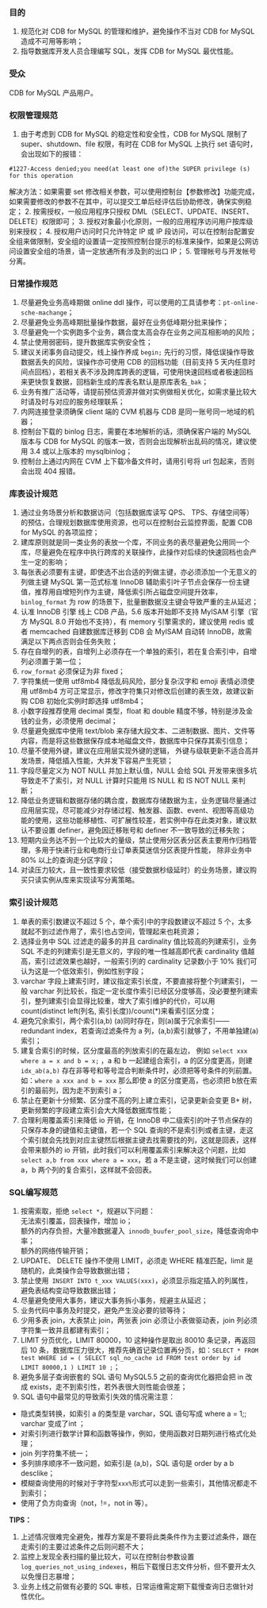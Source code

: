### 目的
1. 规范化对 CDB for MySQL 的管理和维护，避免操作不当对 CDB for MySQL 造成不可用等影响；
2. 指导数据库开发人员合理编写 SQL，发挥 CDB for MySQL 最优性能。

### 受众
CDB for MySQL 产品用户。

### 权限管理规范
1.  由于考虑到 CDB for MySQL 的稳定性和安全性，CDB for MySQL 限制了 super、shutdown、file 权限，有时在 CDB for MySQL 上执行 set 语句时，会出现如下的报错：  
```
#1227-Access denied;you need(at least one of)the SUPER privilege (s) for this operation
```
      
 解决方法：如果需要 set 修改相关参数，可以使用控制台【参数修改】功能完成，如果需要修改的参数不在其中，可以提交工单后经评估后协助修改，确保实例稳定；
2.  按需授权，一般应用程序只授权 DML（SELECT、UPDATE、INSERT、DELETE）权限即可；
3.  授权对象最小化原则，一般的应用程序访问用户按库级别来授权；
4.  授权用户访问时只允许特定 IP 或 IP 段访问，可以在控制台配置安全组来做限制，安全组的设置请一定按照控制台提示的标准来操作，如果是公网访问设置安全组的场景，请一定放通所有涉及到的出口 IP；
5.  管理帐号与开发帐号分离。

### 日常操作规范

1.  尽量避免业务高峰期做 online ddl 操作，可以使用的工具请参考：`pt-online-sche-machange`；
2.  尽量避免业务高峰期批量操作数据，最好在业务低峰期分批来操作；
3.  尽量避免一个实例跑多个业务，耦合度太高会存在业务之间互相影响的风险；
4.  禁止使用弱密码，提升数据库实例安全性；
5.  建议关闭事务自动提交，线上操作养成 `begin;`  先行的习惯，降低误操作导致数据丢失的风险，误操作亦可使用 CDB 的回档功能（目前支持 5 天内任意时间点回档），若相关表不涉及跨库跨表的逻辑，可使用快速回档或者极速回档来更快恢复数据，回档新生成的库表名默认是原库表名`_bak`；
6.  业务有推广活动等，请提前预估资源并做对实例做相关优化，如需求量比较大时请及时与对应的服务经理联系；
7.  内网连接登录须确保 client 端的 CVM 机器与 CDB 是同一账号同一地域的机器；
8.  控制台下载的 binlog 日志，需要在本地解析的话，须确保客户端的 MySQL 版本与 CDB for MySQL 的版本一致，否则会出现解析出乱码的情况，建议使用 3.4 或以上版本的 mysqlbinlog；
9.  控制台上通过内网在 CVM 上下载冷备文件时，请用引号将 url 包起来，否则会出现 404 报错。

### 库表设计规范
1.  通过业务场景分析和数据访问（包括数据库读写 QPS、 TPS、存储空间等）的预估，合理规划数据库使用资源，也可以在控制台云监控界面，配置 CDB for MySQL 的各项监控；
2.  建库原则就是同一类业务的表放一个库，不同业务的表尽量避免公用同一个库，尽量避免在程序中执行跨库的关联操作，此操作对后续的快速回档也会产生一定的影响；
3.  每张表必须要有主键，即使选不出合适的列做主键，亦必须添加一个无意义的列做主键 MySQL 第一范式标准 InnoDB 辅助索引叶子节点会保存一份主键值，推荐用自增短列作为主键，降低索引所占磁盘空间提升效率， `binlog_format` 为 row 的场景下，批量删数据没主键会导致严重的主从延迟；
4.  认准 InnoDB 引擎 线上 CDB 产品，5.6 版本开始即不支持 MyISAM 引擎（官方 MySQL 8.0 开始也不支持），有 memory 引擎需求的，建议使用 redis 或者 memcached 自建数据库迁移到 CDB 会 MyISAM 自动转 InnoDB，故需满足以下两点否则会任务失败；
5.  存在自增列的表，自增列上必须存在一个单独的索引，若在复合索引中，自增列必须置于第一位；
6.  `row_format` 必须保证为非 fixed；
7.  字符集统一使用 utf8mb4 降低乱码风险，部分复杂汉字和 emoji 表情必须使用 utf8mb4 方可正常显示，修改字符集只对修改后创建的表生效，故建议新购 CDB 初始化实例时即选择 utf8mb4；
8.  小数字段推荐使用 decimal 类型，float 和 double 精度不够，特别是涉及金钱的业务，必须使用 decimal；
9.  尽量避免据库中使用 text/blob 来存储大段文本、二进制数据、图片、文件等内容，而是将这些数据保存成本地磁盘文件，数据库中只保存其索引信息；
10. 尽量不使用外键，建议在应用层实现外键的逻辑， 外键与级联更新不适合高并发场景，降低插入性能，大并发下容易产生死锁；
11. 字段尽量定义为 NOT NULL 并加上默认值，NULL 会给 SQL 开发带来很多坑导致走不了索引，对 NULL 计算时只能用 IS NULL 和 IS NOT NULL 来判断；
12. 降低业务逻辑和数据存储的耦合度，数据库存储数据为主，业务逻辑尽量通过应用层实现，尽可能减少对存储过程、触发器、函数、event、视图等高级功能的使用，这些功能移植性、可扩展性较差，若实例中存在此类对象，建议默认不要设置 definer，避免因迁移账号和 definer 不一致导致的迁移失败；
13. 短期内业务达不到一个比较大的量级，禁止使用分区表分区表主要用作归档管理，多用于快递行业和电商行业订单表莫迷信分区表提升性能， 除非业务中 80% 以上的查询走分区字段；
14. 对读压力较大，且一致性要求较低（接受数据秒级延时）的业务场景，建议购买只读实例从库来实现读写分离策略。

### 索引设计规范

1.  单表的索引数建议不超过 5 个，单个索引中的字段数建议不超过 5 个，太多就起不到过滤作用了，索引也占空间，管理起来也耗资源；
2.  选择业务中 SQL 过滤走的最多的并且 cardinality 值比较高的列建索引，业务 SQL 不走的列建索引是无意义的，字段的唯一性越高即代表 cardinality 值越高，索引过滤效果也越好，一般索引列的 cardinality 记录数小于 10% 我们可认为这是一个低效索引，例如性别字段；
3.  varchar 字段上建索引时，建议指定索引长度，不要直接将整个列建索引， 一般 varchar 列比较长，指定一定长度作索引已经区分度够高，没必要整列建索引，整列建索引会显得比较重，增大了索引维护的代价，可以用 count(distinct left(列名, 索引长度))/count(*)来看索引区分度；
4.  避免冗余索引，两个索引(a,b) (a)同时存在，则(a)属于冗余索引——redundant index，若查询过滤条件为 a 列，(a,b)索引就够了，不用单独建(a)索引；
5.  建复合索引的时候，区分度最高的列放索引的在最左边， 例如 `select xxx where a = x and b = x;` ，a 和 b 一起建组合索引，a 的区分度更高，则建 `idx_ab(a,b)` 存在非等号和等号混合判断条件时，必须把等号条件的列前置。如：`where a xxx and b = xxx` 那么即使 a 的区分度更高，也必须把 b放在索引的最前列，因为走不到索引 a；
6.  禁止在更新十分频繁、区分度不高的列上建立索引，记录更新会变更 B+ 树，更新频繁的字段建立索引会大大降低数据库性能；
7.  合理利用覆盖索引来降低 io 开销，在 InnoDB 中二级索引的叶子节点保存的只保存本身的键值和主键值，若一个 SQL 查询的不是索引列或者主键，走这个索引就会先找到对应主键然后根据主键去找需要找的列，这就是回表，这样会带来额外的 io 开销，此时我们可以利用覆盖索引来解决这个问题，比如`select a,b from xxx where a = xxx`，若 a 不是主键，这时候我们可以创建 a，b 两个列的复合索引，这样就不会回表。

### SQL编写规范

1.  按需索取，拒绝 `select *`，规避以下问题：       
    无法索引覆盖，回表操作，增加 io；      
    额外的内存负担，大量冷数据灌入` innodb_buufer_pool_size`，降低查询命中率；      
    额外的网络传输开销；
2.  UPDATE、 DELETE 操作不使用 LIMIT，必须走 WHERE 精准匹配，limit 是随机的，此类操作会导致数据出错；
3.  禁止使用` INSERT INTO t_xxx VALUES(xxx)`，必须显示指定插入的列属性，避免表结构变动导致数据出错；
4.  尽量避免使用大事务，建议大事务拆小事务，规避主从延迟；
5.  业务代码中事务及时提交，避免产生没必要的锁等待；
6.  少用多表 join，大表禁止 join，两张表 join 必须让小表做驱动表，join 列必须字符集一致并且都建有索引；
7.  LIMIT 分页优化，LIMIT 80000，10 这种操作是取出 80010 条记录，再返回后 10 条，数据库压力很大，推荐先确首记录位置再分页，如：`SELECT * FROM test WHERE id = ( SELECT sql_no_cache id FROM test order by id LIMIT 80000,1 ) LIMIT 10 ;`；
8.  避免多层子查询嵌套的 SQL 语句 MySQL5.5 之前的查询优化器把会把 in 改成 exists，走不到索引性，若外表很大则性能会很差；
9. SQL 语句中最常见的导致索引失效的情况需注意：
 - 隐式类型转换，如索引 a 的类型是 varchar，SQL 语句写成 where a = 1;; varchar 变成了int ；
 - 对索引列进行数学计算和函数等操作，例如，使用函数对日期列进行格式化处理；
 -  join 列字符集不统一；
 -  多列排序顺序不一致问题，如索引是 (a,b)，SQL 语句是 order by a b desclike；
 -  模糊查询使用的时候对于字符型`xxx%`形式可以走到一些索引，其他情况都走不到索引；
 -  使用了负方向查询（not，!=，not in 等）。

**TIPS：**
1. 上述情况很难完全避免，推荐方案是不要将此类条件作为主要过滤条件，跟在走索引的主要过滤条件之后则问题不大；
2. 监控上发现全表扫描的量比较大，可以在控制台参数设置`log_queries_not_using_indexes`，稍后下载慢日志文件分析，但不要开太久以免慢日志暴增；
3. 业务上线之前做有必要的 SQL 审核，日常运维需定期下载慢查询日志做针对性优化。
